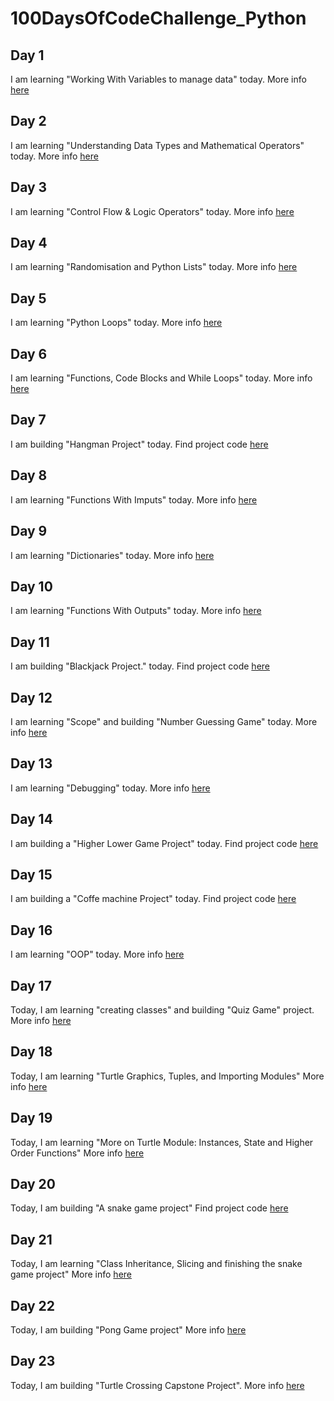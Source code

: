 # 100DaysOfCodeChallenge_Python

## Day 1
I am learning "Working With Variables to manage data" today.
More info [here](Day1/Day1.md) 

## Day 2
I am learning "Understanding Data Types and Mathematical Operators" today.
More info [here](Day2/Day2.md) 

## Day 3
I am learning "Control Flow & Logic Operators" today.
More info [here](Day3/Day3.md) 

## Day 4
I am learning "Randomisation and Python Lists" today.
More info [here](Day4/Day4.md) 

## Day 5
I am learning "Python Loops" today.
More info [here](Day5/Day5.md) 

## Day 6
I am learning "Functions, Code Blocks and While Loops" today.
More info [here](Day6/Day6.md) 

## Day 7
I am building "Hangman Project" today.
Find project code [here](Day7/day7.py) 

## Day 8
I am learning "Functions With Imputs" today.
More info [here](Day8/Day8.md) 

## Day 9
I am learning "Dictionaries" today.
More info [here](Day9/Day9.md) 

## Day 10
I am learning "Functions With Outputs" today.
More info [here](Day10/Day10.md) 

## Day 11
I am building "Blackjack Project." today.
Find project code [here](Day11/day11.py) 

## Day 12
I am learning "Scope" and building "Number Guessing Game" today.
More info [here](Day12/Day12.md)  

## Day 13
I am learning "Debugging" today.
More info [here](Day13/Day13.md)  

## Day 14
I am building a "Higher Lower Game Project" today.
Find project code [here](Day14/day14.py) 

## Day 15
I am building a "Coffe machine Project" today.
Find project code [here](Day15/day15.py)

## Day 16
I am learning "OOP" today.
More info [here](Day16/Day16.md)

## Day 17
Today, I am learning "creating classes" and building "Quiz Game" project.
More info [here](Day17/Day17.md)

## Day 18
Today, I am learning "Turtle Graphics, Tuples, and Importing Modules"
More info [here](Day18/Day18.md)

## Day 19
Today, I am learning "More on Turtle Module: Instances, State and Higher Order Functions"
More info [here](Day19/Day19.md)

## Day 20
Today, I am building "A snake game project"
Find project code [here](Day20/Day20.md)

## Day 21
Today, I am learning "Class Inheritance, Slicing and finishing the snake game project"
More info [here](Day21/Day21.md)

## Day 22
Today, I am building "Pong Game project"
More info [here](Day22/Day22.md)

## Day 23
Today, I am building "Turtle Crossing Capstone Project".
More info [here](Day23/Day23.md)